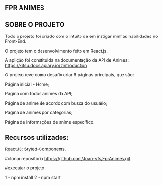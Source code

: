 ## FPR ANIMES
## SOBRE O PROJETO

Todo o projeto foi criado com o intuito de em instigar minhas habilidades no Front-End.

O projeto tem o desenvolvimento feito em React.js. 

A aplição foi constituida na documentação da API de Animes: https://kitsu.docs.apiary.io/#introduction

O projeto teve como desafio criar 5 páginas principais, que são:

Página inicial - Home;

Página com todos animes da API;

Página de anime de acordo com busca do usuário;

Página de animes por categorias;

Página de informações de anime específico.

## Recursos utilizados:
ReactJS;
Styled-Components.

#clonar repositório
https://github.com/Joao-vfs/FprAnimes.git


#executar o projeto

1 - npm install
2 - npm start